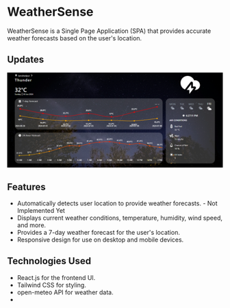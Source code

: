 # WeatherSense

WeatherSense is a Single Page Application (SPA) that provides accurate weather forecasts based on the user's location.

## Updates

![last-updated UI](<public/Screenshot 7.png>)

## Features

- Automatically detects user location to provide weather forecasts. - Not Implemented Yet
- Displays current weather conditions, temperature, humidity, wind speed, and more.
- Provides a 7-day weather forecast for the user's location.
- Responsive design for use on desktop and mobile devices.

## Technologies Used

- React.js for the frontend UI.
- Tailwind CSS for styling.
- open-meteo API for weather data.
-
